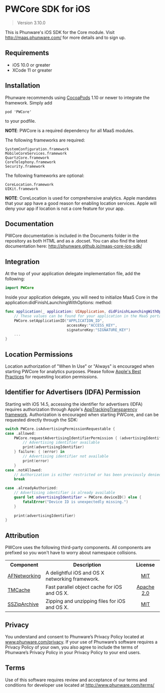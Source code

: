 PWCore SDK for iOS
================

>Version 3.10.0

This is Phunware's iOS SDK for the Core module. Visit http://maas.phunware.com/ for more details and to sign up.

Requirements
------------
- iOS 10.0 or greater
- XCode 11 or greater

Installation
------------
Phunware recommends using [CocoaPods](http://www.cocoapods.org) 1.10 or newer to integrate the framework. Simply add

`pod 'PWCore'`

to your podfile.

**NOTE**: PWCore is a required dependency for all MaaS modules.

The following frameworks are required:

````
SystemConfiguration.framework
MobileCoreServices.framework
QuartzCore.framework
CoreTelephony.framework
Security.framework
````

The following frameworks are optional:

````
CoreLocation.framework
UIKit.framework
````
**NOTE**: CoreLocation is used for comprehensive analytics. Apple mandates that your app have a good reason for enabling location services. Apple will deny your app if location is not a core feature for your app.

Documentation
------------
PWCore documentation is included in the Documents folder in the repository as both HTML and as a .docset. You can also find the latest documentation here: http://phunware.github.io/maas-core-ios-sdk/

Integration
-----------
At the top of your application delegate implementation file, add the following:

````swift
import PWCore
````

Inside your application delegate, you will need to initialize MaaS Core in the application:didFinishLaunchingWithOptions: method:

````swift
func application(_ application: UIApplication, didFinishLaunchingWithOptions launchOptions: [UIApplication.LaunchOptionsKey: Any]?) -> Bool {
    // These values can be found for your application in the MaaS portal (http://maas.phunware.com/clients).
    PWCore.setApplicationID("APPLICATION_ID",
                            accessKey:"ACCESS_KEY",
                            signatureKey:"SIGNATURE_KEY")
    ...
}
````

Location Permissions
--------------------
Location authorization of "When In Use" or "Always" is encouraged when starting PWCore for analytics purposes. Please follow [Apple's Best Practices](https://developer.apple.com/documentation/corelocation/choosing_the_authorization_level_for_location_services) for requesting location permissions.

Identifier for Advertisers (IDFA) Permission
--------------------
Starting with iOS 14.5, accessing the identifier for advertisers (IDFA) requires authorization through Apple's [AppTrackingTransparency framework](https://developer.apple.com/documentation/apptrackingtransparency). Authorization is encouraged when starting PWCore, and can be requested directly through the SDK:

````swift
switch PWCore.isAdvertisingPermissionRequestable {
case .allowed:
    PWCore.requestAdvertisingIdentifierPermission { (advertisingIdentifier) in
        // Advertising identifier available
        print(advertisingIdentifier)
    } failure: { (error) in
        // Advertising identifier not available
        print(error)
    }
case .notAllowed:
    // Authorization is either restricted or has been previously denied
    break

case .alreadyAuthorized:
    // Advertising identifier is already available
    guard let advertisingIdentifier = PWCore.deviceID() else {
        fatalError("Device ID is unexpectedly missing.")
    }
    
    print(advertisingIdentifier)
}
````

Attribution
-----------
PWCore uses the following third-party components. All components are prefixed so you won't have to worry about namespace collisions.

<table>
  <tr>
  <th style="text-align:center;">Component</th>
  <th style="text-align:center;">Description</th>
  <th style="text-align:center;">License</th>
  </tr>
  <tr>
    <td><a href="https://github.com/AFNetworking/AFNetworking">AFNetworking</a></td>
    <td>
     A delightful iOS and OS X networking framework.
    </td>
    <td style="text-align:center;""><a href="https://github.com/AFNetworking/AFNetworking/blob/master/LICENSE">MIT</a>
    </td>
  </tr>
  <tr>
    <td><a href="https://github.com/tumblr/TMCache">TMCache</a></td>
    <td>
     Fast parallel object cache for iOS and OS X.
    </td>
    <td style="text-align:center;""><a href="https://github.com/tumblr/TMCache/blob/master/LICENSE.txt">Apache 2.0</a>
    </td>
  </tr>
  <tr>
    <td><a href="https://github.com/ZipArchive/ZipArchive">SSZipArchive</a></td>
    <td>
     Zipping and unzipping files for iOS and OS X.
    </td>
    <td style="text-align:center;""><a href="https://github.com/ZipArchive/ZipArchive/blob/master/LICENSE.txt">MIT</a>
    </td>
  </tr>
</table>

Privacy
-----------
You understand and consent to Phunware’s Privacy Policy located at www.phunware.com/privacy. If your use of Phunware’s software requires a Privacy Policy of your own, you also agree to include the terms of Phunware’s Privacy Policy in your Privacy Policy to your end users.

Terms
-----------
Use of this software requires review and acceptance of our terms and conditions for developer use located at http://www.phunware.com/terms/
